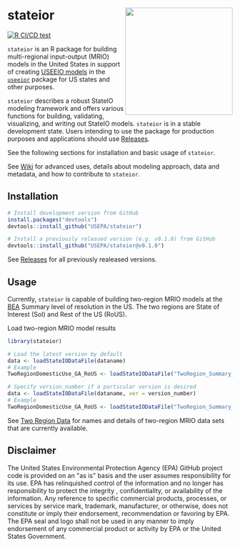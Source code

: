 # stateior <img src="inst/img/logo.png" align="right" width="240" />
<!-- badges: start -->
[![R CI/CD test](https://github.com/USEPA/stateior/actions/workflows/R-CMD-check.yaml/badge.svg)](https://github.com/USEPA/stateior/actions/workflows/R-CMD-check.yaml)

`stateior` is an R package for building multi-regional input-output (MRIO) models in the United States in support of creating [USEEIO models](https://www.epa.gov/land-research/us-environmentally-extended-input-output-useeio-models) in the [`useeior`](https://github.com/USEPA/useeior) package for US states and other purposes.

`stateior` describes a robust StateIO modeling framework and offers various functions for building, validating, visualizing, and writing out StateIO models.
`stateior` is in a stable development state.
Users intending to use the package for production purposes and applications should use [Releases](https://github.com/USEPA/stateior/releases).

See the following sections for installation and basic usage of `stateior`.

See [Wiki](https://github.com/USEPA/stateior/wiki) for advanced uses, details about modeling approach, data and metadata, and how to contribute to `stateior`.

## Installation

```r
# Install development version from GitHub
install.packages("devtools")
devtools::install_github("USEPA/stateior")
```

```r
# Install a previously released version (e.g. v0.1.0) from GitHub
devtools::install_github("USEPA/stateior@v0.1.0")
```

See [Releases](https://github.com/USEPA/stateior/releases) for all previously realeased versions.

## Usage

Currently, `stateior` is capable of building two-region MRIO models at the [BEA](https://www.bea.gov/) Summary level of resolution in the US.
The two regions are State of Interest (SoI) and Rest of the US (RoUS).

Load two-region MRIO model results

```r
library(stateior)

# Load the latest version by default
data <- loadStateIODataFile(dataname)
# Example
TwoRegionDomesticUse_GA_RoUS <- loadStateIODataFile("TwoRegion_Summary_DomesticUse_2012")[["Georgia"]]

# Specify version_number if a particular version is desired
data <- loadStateIODataFile(dataname, ver = version_number)
# Example
TwoRegionDomesticUse_GA_RoUS <- loadStateIODataFile("TwoRegion_Summary_DomesticUse_2012", ver = "0.1.0")[["Georgia"]]
```

See [Two Region Data](format_specs/TwoRegionData.md#data) for names and details of two-region MRIO data sets that are currently available.

## Disclaimer

The United States Environmental Protection Agency (EPA) GitHub project code is provided on an "as is" basis and the user assumes responsibility for its use.  EPA has relinquished control of the information and no longer has responsibility to protect the integrity , confidentiality, or availability of the information.  Any reference to specific commercial products, processes, or services by service mark, trademark, manufacturer, or otherwise, does not constitute or imply their endorsement, recommendation or favoring by EPA.  The EPA seal and logo shall not be used in any manner to imply endorsement of any commercial product or activity by EPA or the United States Government.

 
